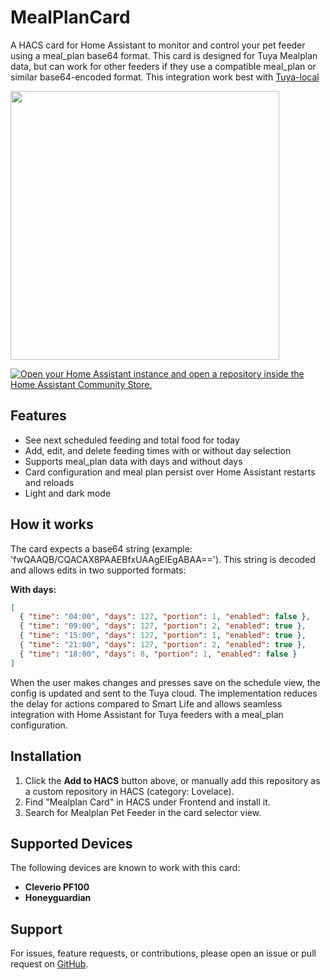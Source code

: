# MealPlanCard

A HACS card for Home Assistant to monitor and control your pet feeder using a meal_plan base64 format. This card is designed for Tuya Mealplan data, but can work for other feeders if they use a compatible meal_plan or similar base64-encoded format. This integration work best with [Tuya-local](https://github.com/make-all/tuya-local)

<img width="430" src="https://github.com/user-attachments/assets/13882cf0-ca0e-4768-89e9-fcbc15d50aef" ce/>

[![Open your Home Assistant instance and open a repository inside the Home Assistant Community Store.](https://my.home-assistant.io/badges/hacs_repository.svg)](https://my.home-assistant.io/redirect/hacs_repository/?owner=FredrikM97&repository=mealplan-card&category=plugin)

## Features

- See next scheduled feeding and total food for today
- Add, edit, and delete feeding times with or without day selection
- Supports meal_plan data with days and without days
- Card configuration and meal plan persist over Home Assistant restarts and reloads
- Light and dark mode

## How it works

The card expects a base64 string (example: 'fwQAAQB/CQACAX8PAAEBfxUAAgEIEgABAA=='). This string is decoded and allows edits in two supported formats:

**With days:**

```json
[
  { "time": "04:00", "days": 127, "portion": 1, "enabled": false },
  { "time": "09:00", "days": 127, "portion": 2, "enabled": true },
  { "time": "15:00", "days": 127, "portion": 1, "enabled": true },
  { "time": "21:00", "days": 127, "portion": 2, "enabled": true },
  { "time": "18:00", "days": 8, "portion": 1, "enabled": false }
]
```

When the user makes changes and presses save on the schedule view, the config is updated and sent to the Tuya cloud. The implementation reduces the delay for actions compared to Smart Life and allows seamless integration with Home Assistant for Tuya feeders with a meal_plan configuration.

## Installation

1. Click the **Add to HACS** button above, or manually add this repository as a custom repository in HACS (category: Lovelace).
2. Find "Mealplan Card" in HACS under Frontend and install it.
3. Search for Mealplan Pet Feeder in the card selector view.

## Supported Devices

The following devices are known to work with this card:

- **Cleverio PF100**
- **Honeyguardian**

## Support

For issues, feature requests, or contributions, please open an issue or pull request on [GitHub](https://github.com/FredrikM97/cleverio-pf100-feeder-card).
